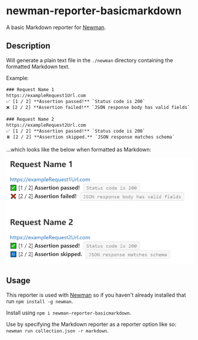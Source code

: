 # newman-reporter-basicmarkdown

A basic Markdown reporter for [Newman](https://github.com/postmanlabs/newman).


## Description

Will generate a plain text file in the `./newman` directory containing the formatted Markdown text.

Example:
```
### Request Name 1
https://exampleRequest1Url.com
✅ [1 / 2] **Assertion passed!** `Status code is 200`
❌ [2 / 2] **Assertion failed!** `JSON response body has valid fields`

### Request Name 2
https://exampleRequest2Url.com
✅ [1 / 2] **Assertion passed!** `Status code is 200`
⏸️ [2 / 2] **Assertion skipped.** `JSON response matches schema`

```

...which looks like the below when formatted as Markdown:

![example markdown_text](images/markdownExample.png)

## Usage

This reporter is used with [Newman](https://github.com/postmanlabs/newman) so if you haven't already installed that run `npm install -g newman`.

Install using `npm i newman-reporter-basicmarkdown`.

Use by specifying the Markdown reporter as a reporter option like so: `newman run collection.json -r markdown`.

